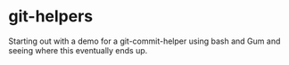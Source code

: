 # git-helpers

Starting out with a demo for a git-commit-helper using bash and Gum and seeing where this eventually ends up.
